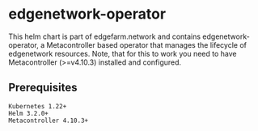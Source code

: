 # edgenetwork-operator

This helm chart is part of edgefarm.network and contains edgenetwork-operator, a Metacontroller based operator that manages the lifecycle of edgenetwork resources.
Note, that for this to work you need to have Metacontroller (>=v4.10.3) installed and configured.

## Prerequisites

    Kubernetes 1.22+
    Helm 3.2.0+
    Metacontroller 4.10.3+
